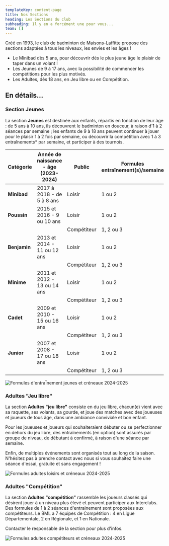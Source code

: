 ```yaml
---
templateKey: content-page
title: Nos Sections
heading: Les Sections du club
subheading: Il y en a forcément une pour vous...
team: []
---
```

Créé en 1993, le club de badminton de Maisons-Laffitte propose des sections adaptées à tous les niveaux, les envies et les âges !

* Le Minibad dès 5 ans, pour découvrir dès le plus jeune âge le plaisir de taper dans un volant !
* Les Jeunes de 9 à 17 ans, avec la possibilité de commencer les compétitions pour les plus motivés.
* Les Adultes, dès 18 ans, en Jeu libre ou en Compétition.

## En détails...

### Section Jeunes

La section **Jeunes** est destinée aux enfants, répartis en fonction de leur âge : de 5 ans à 10 ans, ils découvrent le badminton en douceur, à raison d'1 à 2 séances par semaine ; les enfants de 9 à 18 ans peuvent continuer à jouer pour le plaisir 1 à 2 fois par semaine, ou découvrir la compétition avec 1 à 3 entraînements* par semaine, et participer à des tournois.

| Catégorie    | Année de naissance - âge (2023-2024) | Public      | Formules entraînement(s)/semaine |
| ------------ | ------------------------------------ | ----------- | -------------------------------- |
| **Minibad**  | 2017 à 2018 - de 5 à 8 ans           | Loisir      | 1 ou 2                           |
| **Poussin**  | 2015 et 2016 - 9 ou 10 ans           | Loisir      | 1 ou 2                           |
|              |                                      | Compétiteur | 1, 2 ou 3                        |
| **Benjamin** | 2013 et 2014  - 11 ou 12 ans         | Loisir      | 1 ou 2                           |
|              |                                      | Compétiteur | 1, 2 ou 3                        |
| **Minime**   | 2011 et 2012 - 13 ou 14 ans          | Loisir      | 1 ou 2                           |
|              |                                      | Compétiteur | 1, 2 ou 3                        |
| **Cadet**    | 2009 et 2010 - 15 ou 16 ans          | Loisir      | 1 ou 2                           |
|              |                                      | Compétiteur | 1, 2 ou 3                        |
| **Junior**   | 2007 et 2008 - 17 ou 18 ans          | Loisir      | 1 ou 2                           |
|              |                                      | Compétiteur | 1, 2 ou 3                        |

![Formules d'entraÏnement jeunes et créneaux 2024-2025](/assets/creneaux-jeunes-2024-2025.png "Formules d'entraÏnement jeunes et créneaux 2024-2025")

### Adultes "Jeu libre"

La section **Adultes "jeu libre"** consiste en du jeu libre, chacun(e) vient avec sa raquette, ses volants, sa gourde, et joue des matches avec des joueuses et joueurs de tous âge, dans une ambiance conviviale et bon enfant.

Pour les joueuses et joueurs qui souhaiteraient débuter ou se perfectionner en dehors du jeu libre, des entraînements (en option) sont assurés par groupe de niveau, de débutant à confirmé, à raison d'une séance par semaine.

Enfin, de multiples événements sont organisés tout au long de la saison. N'hésitez pas à prendre contact avec nous si vous souhaitez faire une séance d'essai, gratuite et sans engagement !

![Formules adultes loisirs et créneaux 2024-2025](/assets/creneaux-loisirs-2024-2025.png "Formules adultes loisirs et créneaux 2024-2025")

### Adultes "Compétition"

La section **Adultes "compétition"** rassemble les joueurs classés qui désirent jouer à un niveau plus élevé et peuvent participer aux Interclubs. Des formules de 1 à 2 séances d'entrainement sont proposées aux compétiteurs. Le BML a 7 équipes de Compétition : 4 en Ligue Départementale, 2 en Régionale, et 1 en Nationale.

Contacter le responsable de la section pour plus d'infos.

![Formules adultes compétiteurs et créneaux 2024-2025](/assets/creneaux-compet-2024-2025.png "Formules adultes compétiteurs et créneaux 2024-2025")